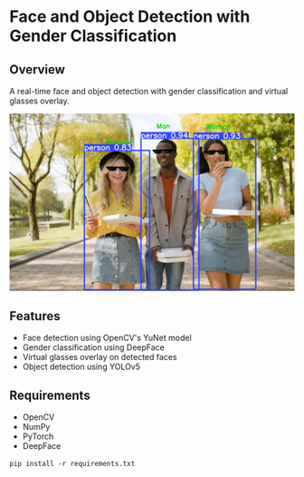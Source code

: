 # Face and Object Detection with Gender Classification

## Overview
A real-time face and object detection with gender classification and virtual glasses overlay. 

![Demo](demo.png)


## Features
- Face detection using OpenCV's YuNet model
- Gender classification using DeepFace
- Virtual glasses overlay on detected faces
- Object detection using YOLOv5

## Requirements
- OpenCV
- NumPy
- PyTorch
- DeepFace


````
pip install -r requirements.txt
````

